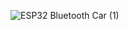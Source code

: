 ![ESP32 Bluetooth Car (1)](https://github.com/PriyanshuKotiyal/CellPhone-Controlled-Bot/assets/156831570/171a7df7-229f-46ff-802c-3c6faf7048ab)
